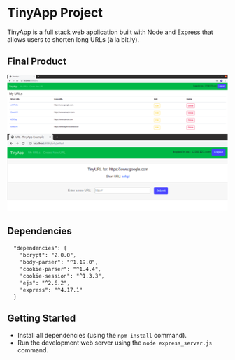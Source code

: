 # TinyApp Project

TinyApp is a full stack web application built with Node and Express that allows users to shorten long URLs (à la bit.ly).

## Final Product

!["Main page"](./screenshots/mainPage.png)
!["Url edit page"](./screenshots/editPage.png)

## Dependencies

```JS
  "dependencies": {
    "bcrypt": "2.0.0",
    "body-parser": "^1.19.0",
    "cookie-parser": "^1.4.4",
    "cookie-session": "^1.3.3",
    "ejs": "^2.6.2",
    "express": "^4.17.1"
  }
  ```
## Getting Started

- Install all dependencies (using the `npm install` command).
- Run the development web server using the `node express_server.js` command.